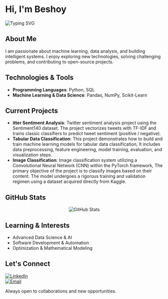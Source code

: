 # Hi, I'm Beshoy  
![Typing SVG](https://readme-typing-svg.herokuapp.com?font=Fira+Code&pause=1000&color=00C6FF&width=435&lines=Data+Science;Machine+Learning+Practitioner;Always+Learning+New+Things!)

## About Me  
I am passionate about machine learning, data analysis, and building intelligent systems. I enjoy exploring new technologies, solving challenging problems, and contributing to open-source projects.  

## Technologies & Tools  
- **Programming Languages**: Python, SQL  
- **Machine Learning & Data Science**: Pandas, NumPy, Scikit-Learn  

## Current Projects  
- **itter Sentiment Analysis**: Twitter sentiment analysis project using the Sentiment140 dataset.
The project vectorizes tweets with TF-IDF and trains classic classifiers to predict tweet sentiment (positive / negative). 
- **Tabular Data Classification**: This project demonstrates how to build and train machine learning models for tabular data classification,
It includes data preprocessing, feature engineering, model training, evaluation, and visualization steps. 
- **Image Classification**: Image classification system utilizing a Convolutional Neural Network (CNN) within the PyTorch framework,
The primary objective of the project is to classify images based on their content. The model undergoes a rigorous training and validation regimen using a dataset acquired directly from Kaggle.
## GitHub Stats  
<p align="center">
  <img src="https://github-readme-stats.vercel.app/api?username=BeshoyAbdAlMasih&show_icons=true&theme=tokyonight" alt="GitHub Stats" />
</p>  

## Learning & Interests  
- Advanced Data Science & AI  
- Software Development & Automation  
- Optimization & Mathematical Modeling  

## Let's Connect  
[![LinkedIn](https://img.shields.io/badge/LinkedIn-0077B5?style=for-the-badge&logo=linkedin&logoColor=white)](https://www.linkedin.com/in/beshoy-abd-al-masih-6b01712a5)  
[![Email](https://img.shields.io/badge/Email-D14836?style=for-the-badge&logo=gmail&logoColor=white)](mailto:bosha.abdo.4@gmail.com)  

Always open to collaborations and new opportunities.
